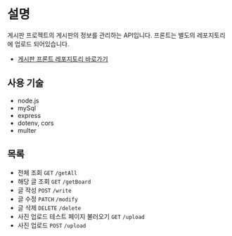 # 설명
게시판 프로젝트의 게시판의 정보를 관리하는 API입니다. 프론트는 별도의 레포지토리에 업로드 되어있습니다.
- [게시판 프론트 레포지토리 바로가기](https://github.com/bbungbbun/community-front)

## 사용 기술
- node.js
- mySql
- express
- dotenv, cors
- multer

## 목록
- 전체 조회 `GET` `/getAll`
- 해당 글 조회 `GET` `/getBoard`
- 글 작성 `POST` `/write`
- 글 수정 `PATCH` `/modify`
- 글 삭제 `DELETE` `/delete`
- 사진 업로드 테스트 페이지 불러오기 `GET` `/upload` 
- 사진 업로드 `POST` `/upload`
